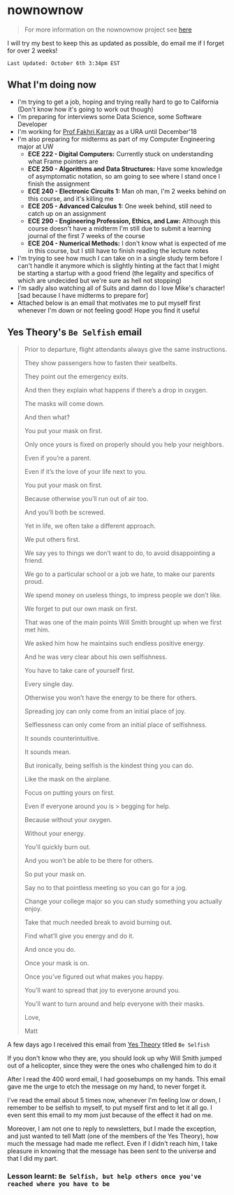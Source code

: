 # nownownow

> For more information on the nownownow project see [here](https://nownownow.com/about)

I will try my best to keep this as updated as possible, do email me if I forget for over 2 weeks!

`Last Updated: October 6th 3:34pm EST`

## What I'm doing now
- I'm trying to get a job, hoping and trying really hard to go to California
(Don't know how it's going to work out though)
- I'm preparing for interviews some Data Science, some Software Developer
- I'm working for [Prof Fakhri Karray](https://uwaterloo.ca/electrical-computer-engineering/about/people/karray) as a URA until December'18
- I'm also preparing for midterms as part of my Computer Engineering major at UW
    - **ECE 222 - Digital Computers:** Currently stuck on understanding what Frame pointers are
    - **ECE 250 - Algorithms and Data Structures:** Have some knowledge of asymptomatic notation, so am going to see where I stand once I finish the assignment
    - **ECE 240 - Electronic Circuits 1:** Man oh man, I'm 2 weeks behind on this course, and it's killing me
    - **ECE 205 - Advanced Calculus 1:** One week behind, still need to catch up on an assignment
    - **ECE 290 - Engineering Profession, Ethics, and Law:** Although this course doesn't have a midterm I'm still due to submit a learning journal of the first 7 weeks of the course
    - **ECE 204 - Numerical Methods:** I don't know what is expected of me in this course, but I still have to finish reading the lecture notes
- I'm trying to see how much I can take on in a single study term before I can't handle it anymore which is slightly hinting at the fact that I might be starting a startup with a good friend (the legality and specifics of which are undecided but we're sure as hell not stopping)
- I'm sadly also watching all of Suits and damn do I love Mike's character! [sad because I have midterms to prepare for]
- Attached below is an email that motivates me to put myself first whenever I'm down or not feeling good! Hope you find it useful

## Yes Theory's  `Be Selfish`  email
>Prior to departure, flight attendants always give the same instructions.
>
> They show passengers how to fasten their seatbelts.
>
> They point out the emergency exits.
>
> And then they explain what happens if there’s a drop in oxygen.
>
> The masks will come down.
>
> And then what?
>
> You put your mask on first.
>
> Only once yours is fixed on properly should you help your neighbors.
>
> Even if you’re a parent.
>
> Even if it’s the love of your life next to you.
>
> You put your mask on first.
>
> Because otherwise you’ll run out of air too.
>
> And you’ll both be screwed.
>
> Yet in life, we often take a different approach.
>
> We put others first.
>
> We say yes to things we don’t want to do, to avoid disappointing a friend.
>
> We go to a particular school or a job we hate, to make our parents proud.
>
> We spend money on useless things, to impress people we don’t like.
>
> We forget to put our own mask on first.
>
> That was one of the main points Will Smith brought up when we first met him.
>
> We asked him how he maintains such endless positive energy.
>
> And he was very clear about his own selfishness.
>
> You have to take care of yourself first.
>
> Every single day.
>
> Otherwise you won’t have the energy to be there for others.
>
> Spreading joy can only come from an initial place of joy.
>
> Selflessness can only come from an initial place of selfishness.
>
> It sounds counterintuitive.
>
> It sounds mean.
>
> But ironically, being selfish is the kindest thing you can do.
>
> Like the mask on the airplane.
>
> Focus on putting yours on first.
>
> Even if everyone around you is > begging for help.
>
> Because without your oxygen.
>
> Without your energy.
>
> You’ll quickly burn out.
>
> And you won’t be able to be there for others.
>
> So put your mask on.
>
> Say no to that pointless meeting so you can go for a jog.
>
> Change your college major so you can study something you actually enjoy.
>
> Take that much needed break to avoid burning out.
>
> Find what’ll give you energy and do it.
>
> And once you do.
>
> Once your mask is on.
>
> Once you’ve figured out what makes you happy.
>
> You’ll want to spread that joy to everyone around you.
>
> You’ll want to turn around and help everyone with their masks.
>
>
> Love,
>
> Matt

A few days ago I received this email from [Yes Theory](https://yestheory.com/) titled `Be Selfish`

If you don't know who they are, you should look up why Will Smith jumped out of a helicopter, since they were the ones who challenged him to do it

After I read the 400 word email, I had goosebumps on my hands. This email gave me the urge to etch the message on my hand, to never forget it.

I've read the email about 5 times now, whenever I'm feeling low or down, I remember to be selfish to myself, to put myself first and to let it all go. I even sent this email to my mom just because of the effect it had on me.

Moreover, I am not one to reply to newsletters, but I made the exception, and just wanted to tell Matt (one of the members of the Yes Theory), how much the message had made me reflect. Even if I didn't reach him, I take pleasure in knowing that the message has been sent to the universe and that I did my part.

### Lesson learnt: `Be Selfish, but help others once you've reached where you have to be`
